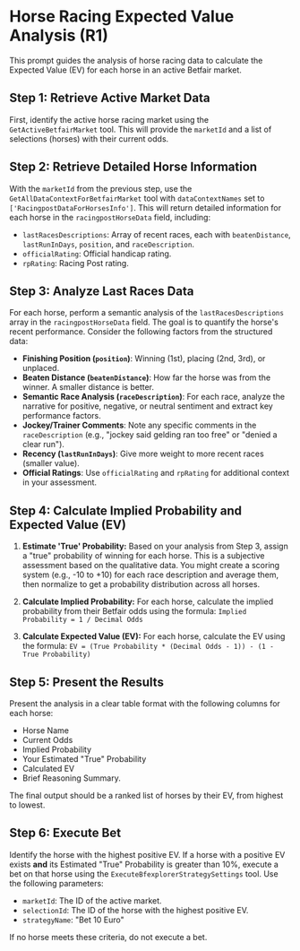 # Horse Racing Expected Value Analysis (R1)

This prompt guides the analysis of horse racing data to calculate the Expected Value (EV) for each horse in an active Betfair market.

## Step 1: Retrieve Active Market Data

First, identify the active horse racing market using the `GetActiveBetfairMarket` tool. This will provide the `marketId` and a list of selections (horses) with their current odds.

## Step 2: Retrieve Detailed Horse Information

With the `marketId` from the previous step, use the `GetAllDataContextForBetfairMarket` tool with `dataContextNames` set to `['RacingpostDataForHorsesInfo']`. This will return detailed information for each horse in the `racingpostHorseData` field, including:
  - `lastRacesDescriptions`: Array of recent races, each with `beatenDistance`, `lastRunInDays`, `position`, and `raceDescription`.
  - `officialRating`: Official handicap rating.
  - `rpRating`: Racing Post rating.

## Step 3: Analyze Last Races Data

For each horse, perform a semantic analysis of the `lastRacesDescriptions` array in the `racingpostHorseData` field. The goal is to quantify the horse's recent performance. Consider the following factors from the structured data:

*   **Finishing Position (`position`)**: Winning (1st), placing (2nd, 3rd), or unplaced.
*   **Beaten Distance (`beatenDistance`)**: How far the horse was from the winner. A smaller distance is better.
*   **Semantic Race Analysis (`raceDescription`)**: For each race, analyze the narrative for positive, negative, or neutral sentiment and extract key performance factors.
*   **Jockey/Trainer Comments**: Note any specific comments in the `raceDescription` (e.g., "jockey said gelding ran too free" or "denied a clear run").
*   **Recency (`lastRunInDays`)**: Give more weight to more recent races (smaller value).
*   **Official Ratings**: Use `officialRating` and `rpRating` for additional context in your assessment.

## Step 4: Calculate Implied Probability and Expected Value (EV)

1.  **Estimate 'True' Probability:** Based on your analysis from Step 3, assign a "true" probability of winning for each horse. This is a subjective assessment based on the qualitative data. You might create a scoring system (e.g., -10 to +10) for each race description and average them, then normalize to get a probability distribution across all horses.

2.  **Calculate Implied Probability:** For each horse, calculate the implied probability from their Betfair odds using the formula:
    `Implied Probability = 1 / Decimal Odds`

3.  **Calculate Expected Value (EV):** For each horse, calculate the EV using the formula:
    `EV = (True Probability * (Decimal Odds - 1)) - (1 - True Probability)`

## Step 5: Present the Results

Present the analysis in a clear table format with the following columns for each horse:
*   Horse Name
*   Current Odds
*   Implied Probability
*   Your Estimated "True" Probability
*   Calculated EV
*   Brief Reasoning Summary.

The final output should be a ranked list of horses by their EV, from highest to lowest.

## Step 6: Execute Bet

Identify the horse with the highest positive EV. If a horse with a positive EV exists **and** its Estimated "True" Probability is greater than 10%, execute a bet on that horse using the `ExecuteBfexplorerStrategySettings` tool. Use the following parameters:

*   `marketId`: The ID of the active market.
*   `selectionId`: The ID of the horse with the highest positive EV.
*   `strategyName`: "Bet 10 Euro"

If no horse meets these criteria, do not execute a bet.
